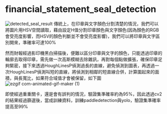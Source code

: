 # financial_statement_seal_detection

![detected_seal_result](https://github.com/user-attachments/assets/785700af-6a4c-4fd7-8f0b-28b16aa14c5c)
傳統上，在印章與文字顏色分割清楚的情況，我們可以將圖片用HSV空間讀取，藉由設定H值分割印章顏色與文字顏色(因為顏色的RGB會受亮度影響，而HSV的顏色判斷並不會受亮度影響)，我們可以將印章與文字區別開來，準確率可達100%


然而財報經過影印機黑白掃描後，便難以區分印章與文字的顏色，只能透過印章的輪廓去取得印章，需先做一次高斯模糊去除雜訊，再對每個點做擴張，確保印章足夠緊密，接下來透過HoughLinesP偵測過長的直線，避免偵測到圖表，再透過一次HoughLinesP偵測叫短的直線，將偵測到相鄰的短直線合併，計算圍起來的面積，與長寬比，如果符合域值才會被保留，如下圖
![ezgif com-animated-gif-maker (1)](https://github.com/user-attachments/assets/9088fa0e-7295-4baf-b25f-d0fbcb31e2d4)

即使經過重重關卡，還是會有誤判的情況，驗證集準確率約為95%，因此透過cv2的結果經過篩選後，當成訓練資料，訓練paddledetection與yolo，驗證集準確率提高至99%
